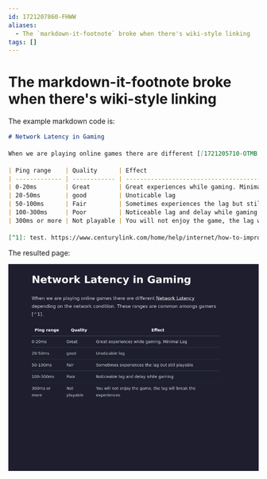 ```yaml
---
id: 1721207860-FHWW
aliases:
  - The `markdown-it-footnote` broke when there's wiki-style linking
tags: []
---
```


# The markdown-it-footnote broke when there's wiki-style linking

The example markdown code is:

```markdown
# Network Latency in Gaming

When we are playing online games there are different [[1721205710-OTMB|Network Latency]] depending on the network condition. These ranges are common amongs gamers [^1].

| Ping range    | Quality      | Effect                                                          |
| ------------- | ------------ | --------------------------------------------------------------- |
| 0-20ms        | Great        | Great experiences while gaming. Minimal Lag                     |
| 20-50ms       | good         | Unoticable lag                                                  |
| 50-100ms      | Fair         | Sometimes experiences the lag but still playable                |
| 100-300ms     | Poor         | Noticeable lag and delay while gaming                           |
| 300ms or more | Not playable | You will not enjoy the game, the lag will break the experiences |

[^1]: test. https://www.centurylink.com/home/help/internet/how-to-improve-gaming-latency.html
```

The resulted page:

![FHWW-broken-markdown-it-footnote-render.png](assets/imgs/FHWW-broken-markdown-it-footnote-render.png)
